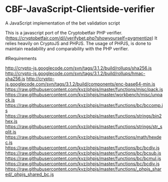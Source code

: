 # CBF-JavaScript-Clientside-verifier
A JavaScript implementation of the bet validation script 

This is a javascript port of the Cryptobetfair PHP verifier. (https://cryptobetfair.com/d/i/verifybet.php?showyourself=pygmentize)
It relies heavily on CryptoJS and PHPJS. 
The usage of PHPJS, is done to maintain readability and comparability with the PHP verifier.

#Requirements

http://crypto-js.googlecode.com/svn/tags/3.1.2/build/rollups/sha256.js
http://crypto-js.googlecode.com/svn/tags/3.1.2/build/rollups/hmac-sha256.js
http://crypto-js.googlecode.com/svn/tags/3.1.2/build/components/enc-base64-min.js
https://raw.githubusercontent.com/kvz/phpjs/master/functions/misc/pack.js
https://raw.githubusercontent.com/kvz/phpjs/master/workbench/misc/unpack.js
https://raw.githubusercontent.com/kvz/phpjs/master/functions/bc/bccomp.js
https://raw.githubusercontent.com/kvz/phpjs/master/functions/strings/bin2hex.js
https://raw.githubusercontent.com/kvz/phpjs/master/functions/strings/str_split.js
https://raw.githubusercontent.com/kvz/phpjs/master/functions/math/hexdec.js
https://raw.githubusercontent.com/kvz/phpjs/master/functions/bc/bcdiv.js
https://raw.githubusercontent.com/kvz/phpjs/master/functions/bc/bcsub.js
https://raw.githubusercontent.com/kvz/phpjs/master/functions/bc/bcmul.js
https://raw.githubusercontent.com/kvz/phpjs/master/functions/bc/bcdiv.js
https://raw.githubusercontent.com/kvz/phpjs/master/functions/_phpjs_shared/_phpjs_shared_bc.js

